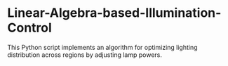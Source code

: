 # Linear-Algebra-based-Illumination-Control
This Python script implements an algorithm for optimizing lighting distribution across regions by adjusting lamp powers.
